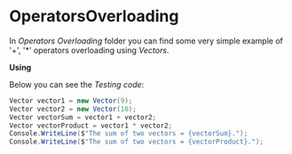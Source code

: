 # OperatorsOverloading

In *Operators Overloading* folder you can find some very simple example of '+', '*' operators overloading using *Vectors*.

**Using**

Below you can see the *Testing code*:

```C#
Vector vector1 = new Vector(9);
Vector vector2 = new Vector(10);
Vector vectorSum = vector1 + vector2;
Vector vectorProduct = vector1 * vector2;
Console.WriteLine($"The sum of two vectors = {vectorSum}.");
Console.WriteLine($"The sum of two vectors = {vectorProduct}.");
```






